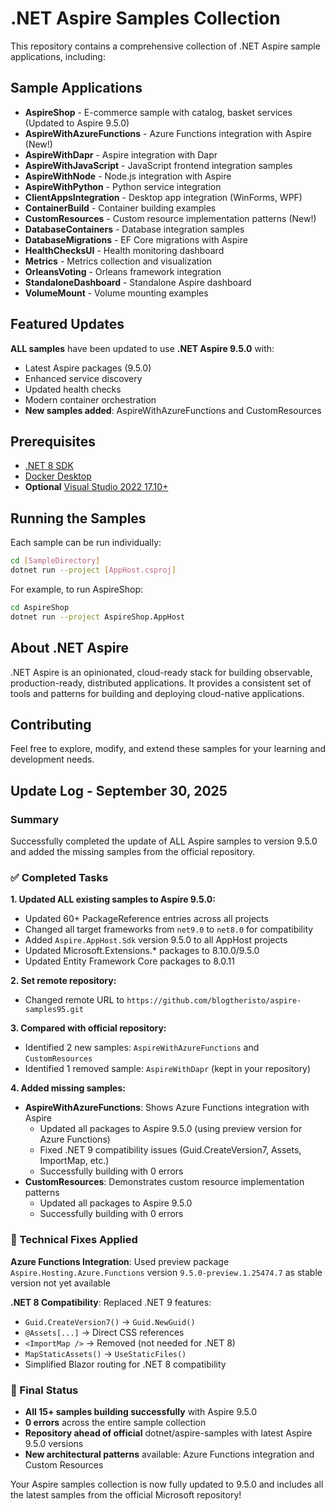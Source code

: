 # .NET Aspire Samples Collection

This repository contains a comprehensive collection of .NET Aspire sample applications, including:

## Sample Applications

- **AspireShop** - E-commerce sample with catalog, basket services (Updated to Aspire 9.5.0)
- **AspireWithAzureFunctions** - Azure Functions integration with Aspire (New!)
- **AspireWithDapr** - Aspire integration with Dapr
- **AspireWithJavaScript** - JavaScript frontend integration samples
- **AspireWithNode** - Node.js integration with Aspire
- **AspireWithPython** - Python service integration
- **ClientAppsIntegration** - Desktop app integration (WinForms, WPF)
- **ContainerBuild** - Container building examples
- **CustomResources** - Custom resource implementation patterns (New!)
- **DatabaseContainers** - Database integration samples
- **DatabaseMigrations** - EF Core migrations with Aspire
- **HealthChecksUI** - Health monitoring dashboard
- **Metrics** - Metrics collection and visualization
- **OrleansVoting** - Orleans framework integration
- **StandaloneDashboard** - Standalone Aspire dashboard
- **VolumeMount** - Volume mounting examples

## Featured Updates

**ALL samples** have been updated to use **.NET Aspire 9.5.0** with:
- Latest Aspire packages (9.5.0)
- Enhanced service discovery
- Updated health checks
- Modern container orchestration
- **New samples added**: AspireWithAzureFunctions and CustomResources

## Prerequisites

- [.NET 8 SDK](https://dotnet.microsoft.com/download/dotnet/8.0)
- [Docker Desktop](https://www.docker.com/products/docker-desktop/)
- **Optional** [Visual Studio 2022 17.10+](https://visualstudio.microsoft.com/vs/)

## Running the Samples

Each sample can be run individually:

```bash
cd [SampleDirectory]
dotnet run --project [AppHost.csproj]
```

For example, to run AspireShop:
```bash
cd AspireShop
dotnet run --project AspireShop.AppHost
```

## About .NET Aspire

.NET Aspire is an opinionated, cloud-ready stack for building observable, production-ready, distributed applications. It provides a consistent set of tools and patterns for building and deploying cloud-native applications.

## Contributing

Feel free to explore, modify, and extend these samples for your learning and development needs.

## Update Log - September 30, 2025

### Summary
Successfully completed the update of ALL Aspire samples to version 9.5.0 and added the missing samples from the official repository.

### ✅ Completed Tasks

**1. Updated ALL existing samples to Aspire 9.5.0:**
- Updated 60+ PackageReference entries across all projects
- Changed all target frameworks from `net9.0` to `net8.0` for compatibility
- Added `Aspire.AppHost.Sdk` version 9.5.0 to all AppHost projects
- Updated Microsoft.Extensions.* packages to 8.10.0/9.5.0
- Updated Entity Framework Core packages to 8.0.11

**2. Set remote repository:**
- Changed remote URL to `https://github.com/blogtheristo/aspire-samples95.git`

**3. Compared with official repository:**
- Identified 2 new samples: `AspireWithAzureFunctions` and `CustomResources`
- Identified 1 removed sample: `AspireWithDapr` (kept in your repository)

**4. Added missing samples:**
- **AspireWithAzureFunctions**: Shows Azure Functions integration with Aspire
  - Updated all packages to Aspire 9.5.0 (using preview version for Azure Functions)
  - Fixed .NET 9 compatibility issues (Guid.CreateVersion7, Assets, ImportMap, etc.)
  - Successfully building with 0 errors
- **CustomResources**: Demonstrates custom resource implementation patterns
  - Updated all packages to Aspire 9.5.0
  - Successfully building with 0 errors

### 🔧 Technical Fixes Applied

**Azure Functions Integration**: Used preview package `Aspire.Hosting.Azure.Functions` version `9.5.0-preview.1.25474.7` as stable version not yet available

**.NET 8 Compatibility**: Replaced .NET 9 features:
- `Guid.CreateVersion7()` → `Guid.NewGuid()`
- `@Assets[...]` → Direct CSS references
- `<ImportMap />` → Removed (not needed for .NET 8)
- `MapStaticAssets()` → `UseStaticFiles()`
- Simplified Blazor routing for .NET 8 compatibility

### 🎯 Final Status
- **All 15+ samples building successfully** with Aspire 9.5.0
- **0 errors** across the entire sample collection
- **Repository ahead of official** dotnet/aspire-samples with latest Aspire 9.5.0 versions
- **New architectural patterns** available: Azure Functions integration and Custom Resources

Your Aspire samples collection is now fully updated to 9.5.0 and includes all the latest samples from the official Microsoft repository!  
